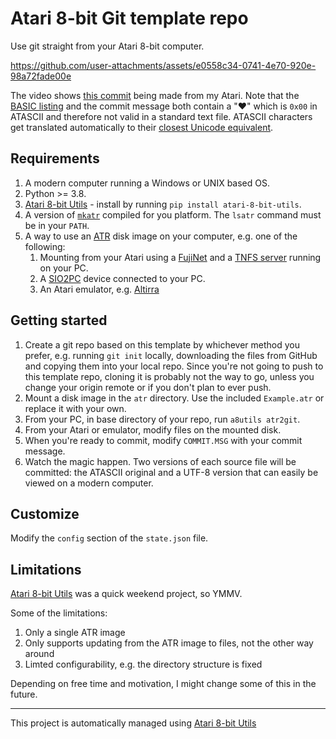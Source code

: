 # Atari 8-bit Git template repo

Use git straight from your Atari 8-bit computer. 

https://github.com/user-attachments/assets/e0558c34-0741-4e70-920e-98a72fade00e

The video shows [this commit](https://github.com/JSJvR/atari-8-bit-git-template/commit/14f69b4393901dea558b4a9ecce9b8b7189de932) being made from my Atari. Note that the [BASIC listing](https://github.com/JSJvR/atari-8-bit-git-template/blob/367d22375184d9a73c7c38c9ff049913a7ef558b/utf8/LOVE.LST) and the commit message both contain a "♥" which is `0x00` in ATASCII and therefore not valid in a standard text file. ATASCII characters  get translated automatically to their [closest Unicode equivalent](https://www.kreativekorp.com/charset/map/atascii/).

## Requirements

1. A modern computer running a Windows or UNIX based OS.
1. Python >= 3.8.
1. [Atari 8-bit Utils](https://github.com/JSJvR/atari-8-bit-utils) - install by running `pip install atari-8-bit-utils`.
1. A version of [`mkatr`](https://github.com/dmsc/mkatr) compiled for you platform. The `lsatr` command must be in your `PATH`. 
1. A way to use an [ATR](http://fileformats.archiveteam.org/wiki/ATR) disk image on your computer, e.g. one of the following: 
   1. Mounting from your Atari using a [FujiNet](https://fujinet.online/) and a [TNFS server](https://github.com/FujiNetWIFI/tnfsd/releases) running on your PC.
   1. A [SIO2PC](https://www.atarimax.com/sio2pc/documentation/index.html) device connected to your PC. 
   1. An Atari emulator, e.g. [Altirra](https://www.virtualdub.org/altirra.html)
## Getting started

1. Create a git repo based on this template by whichever method you prefer, e.g. running `git init` locally, downloading the files from GitHub and copying them into your local repo. Since you're not going to push to this template repo, cloning it is probably not the way to go, unless you change your origin remote or if you don't plan to ever push.
1. Mount a disk image in the `atr` directory. Use the included `Example.atr` or replace it with your own.
1. From your PC, in base directory of your repo, run `a8utils atr2git`.
1. From your Atari or emulator, modify files on the mounted disk. 
1. When you're ready to commit, modify `COMMIT.MSG` with your commit message. 
1. Watch the magic happen. Two versions of each source file will be committed: the ATASCII original and a UTF-8 version that can easily be viewed on a modern computer. 


## Customize

Modify the `config` section of the `state.json` file. 

## Limitations

[Atari 8-bit Utils](https://github.com/JSJvR/atari-8-bit-utils) was a quick weekend project, so YMMV. 

Some of the limitations:
1. Only a single ATR image 
1. Only supports updating from the ATR image to files, not the other way around
1. Limted configurability, e.g. the directory structure is fixed

Depending on free time and motivation, I might change some of this in the future.

-----
This project is automatically managed using [Atari 8-bit Utils](https://github.com/JSJvR/atari-8-bit-utils)
